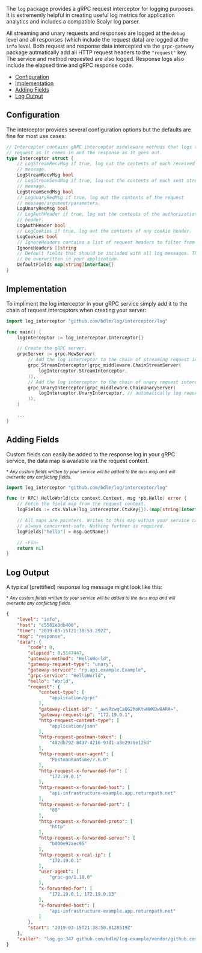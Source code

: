The `log` package provides a gRPC request interceptor for logging purposes. It is extrememly helpful in creating useful log metrics for application analytics and includes a compatible Scalyr log parser.

All streaming and unary requests and responses are logged at the `debug` level and all responses (which include the request data) are logged at the `info` level. Both request and response data intercepted via the `grpc-gateway` package autmatically add all HTTP request headers to the `"request"` key. The service and method requested are also logged. Response logs also include the elapsed time and gRPC response code.

* [Configuration](#configuration)
* [Implementation](#implementation)
* [Adding Fields](#adding-fields)
* [Log Output](#log-output)

## Configuration

The interceptor provides several configuration options but the defaults are fine for most use cases:

```go
// Interceptor contains gRPC interceptor middleware methods that logs the
// request as it comes in and the response as it goes out.
type Interceptor struct {
	// LogStreamRecvMsg if true, log out the contents of each received stream
	// message.
	LogStreamRecvMsg bool
	// LogStreamSendMsg if true, log out the contents of each sent stream
	// message.
	LogStreamSendMsg bool
	// LogUnaryReqMsg if true, log out the contents of the request
	// message/argument/parameters.
	LogUnaryReqMsg bool
	// LogAuthHeader if true, log out the contents of the authorization request
	// header.
	LogAuthHeader bool
	// LogCookies if true, log out the contents of any cookie header.
	LogCookies bool
	// IgnoreHeaders contains a list of request headers to filter from output.
	IgnoreHeaders []string
	// Default fields that should be included with all log messages. These can
	// be overwritten in your application.
	DefaultFields map[string]interface{}
}
```

## Implementation

To impliment the log interceptor in your gRPC service simply add it to the chain of request interceptors when creating your server:

```go
import log_interceptor "github.com/bdlm/log/interceptor/log"

func main() {
	logInterceptor := log_interceptor.Interceptor{}

	// Create the gRPC server.
	grpcServer := grpc.NewServer(
		// Add the log interceptor to the chain of streaming request interceptors.
		grpc.StreamInterceptor(grpc_middleware.ChainStreamServer(
			logInterceptor.StreamInterceptor,
		)),
		// Add the log interceptor to the chain of unary request interceptors.
		grpc.UnaryInterceptor(grpc_middleware.ChainUnaryServer(
			logInterceptor.UnaryInterceptor, // automatically log requests
		)),
	)

	...
}
```

## Adding Fields

Custom fields can easily be added to the response log in your gRPC service, the data map is available via the request context.

<sub>* *Any custom fields written by your service will be added to the* `data` *map and will overwrite any conflicting fields.*</sub>

```go
import log_interceptor "github.com/bdlm/log/interceptor/log"

func (r RPC) HelloWorld(ctx context.Context, msg *pb.Hello) error {
	// Fetch the field map from the request context.
	logFields := ctx.Value(log_interceptor.CtxKey{}).(map[string]interface{})

	// All maps are pointers. Writes to this map within your service calls is
	// always concurrent-safe. Nothing further is required.
	logFields["hello"] = msg.GetName()

	// ~Fin~
	return nil
}
```

## Log Output

A typical (prettified) response log message might look like this:

<sub>* *Any custom fields written by your service will be added to the* `data` *map and will overwrite any conflicting fields.*</sub>

```json
{
    "level": "info",
    "host": "c5582e3db400",
    "time": "2019-03-15T21:38:53.292Z",
    "msg": "response",
    "data": {
        "code": 0,
        "elapsed": 0.5147447,
        "gateway-method": "HelloWorld",
        "gateway-request-type": "unary",
        "gateway-service": "rp.api.example.Example",
        "grpc-service": "HelloWorld",
        "hello": "World",
        "request": {
            "content-type": [
                "application/grpc"
            ],
            "gateway-client-id": "_awsRzwqCaQG2MoKtwNWKDw8ARA=",
            "gateway-request-ip": "172.19.0.1",
            "http-request-content-type": [
                "application/json"
            ],
            "http-request-postman-token": [
                "402db792-8437-4216-97d1-a3e2979e125d"
            ],
            "http-request-user-agent": [
                "PostmanRuntime/7.6.0"
            ],
            "http-request-x-forwarded-for": [
                "172.19.0.1"
            ],
            "http-request-x-forwarded-host": [
                "api-infrastructure-example.app.returnpath.net"
            ],
            "http-request-x-forwarded-port": [
                "80"
            ],
            "http-request-x-forwarded-proto": [
                "http"
            ],
            "http-request-x-forwarded-server": [
                "b000e92aec95"
            ],
            "http-request-x-real-ip": [
                "172.19.0.1"
            ],
            "user-agent": [
                "grpc-go/1.18.0"
            ],
            "x-forwarded-for": [
                "172.19.0.1, 172.19.0.13"
            ],
            "x-forwarded-host": [
                "api-infrastructure-example.app.returnpath.net"
            ]
        },
        "start": "2019-03-15T21:38:50.8128519Z"
    },
    "caller": "log.go:347 github.com/bdlm/log-example/vendor/github.com/bdlm/log/interceptor/log.levelLog"
}
```
